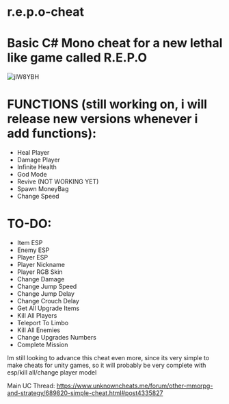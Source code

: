 # r.e.p.o-cheat
# Basic C# Mono cheat for a new lethal like game called R.E.P.O

![jlW8YBH](https://github.com/user-attachments/assets/fa46e617-f33f-4b7d-a852-da97b2dff6c5)

# **FUNCTIONS (still working on, i will release new versions whenever i add functions):**
- Heal Player<br />
- Damage Player<br />
- Infinite Health<br />
- God Mode<br />
- Revive (NOT WORKING YET)<br />
- Spawn MoneyBag<br />
- Change Speed

# **TO-DO:**

- Item ESP <br />
- Enemy ESP<br />
- Player ESP<br />
- Player Nickname<br />
- Player RGB Skin<br />
- Change Damage<br />
- Change Jump Speed<br />
- Change Jump Delay<br />
- Change Crouch Delay<br />
- Get All Upgrade Items<br />
- Kill All Players<br />
- Teleport To Limbo<br />
- Kill All Enemies<br />
- Change Upgrades Numbers<br />
- Complete Mission


Im still looking to advance this cheat even more, since its very simple to make cheats for unity games, so it will probably be very complete with esp/kill all/change player model

Main UC Thread: https://www.unknowncheats.me/forum/other-mmorpg-and-strategy/689820-simple-cheat.html#post4335827

